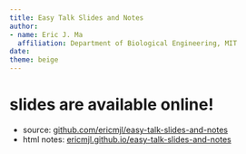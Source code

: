 ```yaml
---
title: Easy Talk Slides and Notes
author:
- name: Eric J. Ma
  affiliation: Department of Biological Engineering, MIT
date: 
theme: beige
---
```


# slides are available online!

- source: [github.com/ericmjl/easy-talk-slides-and-notes][source]
- html notes: [ericmjl.github.io/easy-talk-slides-and-notes][html]

[source]: https://github.com/ericmjl/easy-talk-slides-and-notes
[html]: https://ericmjl.github.io/easy-talk-slides-and-notes
